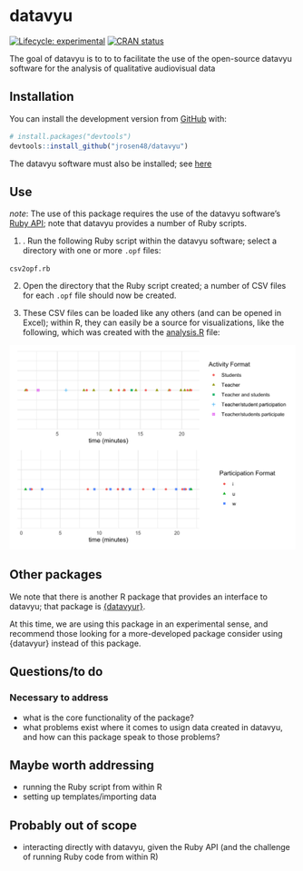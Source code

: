 
<!-- README.md is generated from README.Rmd. Please edit that file -->

# datavyu

<!-- badges: start -->

[![Lifecycle:
experimental](https://img.shields.io/badge/lifecycle-experimental-orange.svg)](https://www.tidyverse.org/lifecycle/#experimental)
[![CRAN
status](https://www.r-pkg.org/badges/version/datavyu)](https://CRAN.R-project.org/package=datavyu)
<!-- badges: end -->

The goal of datavyu is to to to facilitate the use of the open-source
datavyu software for the analysis of qualitative audiovisual data

## Installation

You can install the development version from
[GitHub](https://github.com/) with:

``` r
# install.packages("devtools")
devtools::install_github("jrosen48/datavyu")
```

The datavyu software must also be installed; see
[here](https://datavyu.org/download.html)

## Use

*note*: The use of this package requires the use of the datavyu
software’s [Ruby API](https://datavyu.org/user-guide/api.html); note
that datavyu provides a number of Ruby scripts.

1.  . Run the following Ruby script within the datavyu software; select
    a directory with one or more `.opf` files:

`csv2opf.rb`

2.  Open the directory that the Ruby script created; a number of CSV
    files for each `.opf` file should now be created.

3.  These CSV files can be loaded like any others (and can be opened in
    Excel); within R, they can easily be a source for visualizations,
    like the following, which was created with the
    [analysis.R](analysis.R) file:

![example image](readme-img.png)

## Other packages

We note that there is another R package that provides an interface to
datavyu; that package is
[{datavyur}](https://github.com/iamamutt/datavyu).

At this time, we are using this package in an experimental sense, and
recommend those looking for a more-developed package consider using
{datavyur} instead of this package.

## Questions/to do

### Necessary to address

  - what is the core functionality of the package?
  - what problems exist where it comes to usign data created in datavyu,
    and how can this package speak to those problems?

## Maybe worth addressing

  - running the Ruby script from within R
  - setting up templates/importing data

## Probably out of scope

  - interacting directly with datavyu, given the Ruby API (and the
    challenge of running Ruby code from within R)
